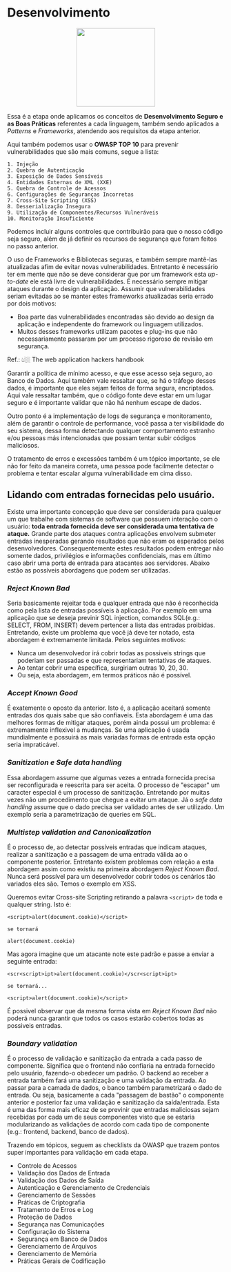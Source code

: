 # Desenvolvimento 

<p align="center">  
<img src="https://media.giphy.com/media/7TcdtHOCxo3meUvPgj/giphy.gif" width="182"/>

</p>


Essa é a etapa onde aplicamos os conceitos de **Desenvolvimento Seguro e as Boas Práticas** referentes a cada linguagem, também sendo aplicados a *Patterns* e *Frameworks*, atendendo aos requisitos da etapa anterior. 

Aqui também podemos usar o **OWASP TOP 10** para prevenir vulnerabilidades que são mais comuns, segue a lista: 

    1. Injeção
    2. Quebra de Autenticação
    3. Exposição de Dados Sensíveis
    4. Entidades Externas de XML (XXE)
    5. Quebra de Controle de Acessos
    6. Configurações de Seguranças Incorretas 
    7. Cross-Site Scripting (XSS)
    8. Desserialização Insegura 
    9. Utilização de Componentes/Recursos Vulneráveis 
    10. Monitoração Insuficiente 

Podemos incluir alguns controles que contribuirão para que o nosso código seja seguro, além de já definir os recursos de segurança que foram feitos no passo anterior. 

O uso de Frameworks e Bibliotecas seguras, e também sempre mantê-las atualizadas afim de evitar novas vulnerabilidades. Entretanto é necessário ter em mente que não se deve considerar que por um framework esta *up-to-date* ele está livre de vulnerabilidades. É necessário sempre mitigar ataques durante o design da aplicação. Assumir que vulnerabilidades seriam evitadas ao se manter estes frameworks atualizadas seria errado por dois motivos:

- Boa parte das vulnerabilidades encontradas são devido ao design da aplicação e independente do framework ou linguagem utilizados.
- Muitos desses frameworks utilizam pacotes e plug-ins que não necessariamente passaram por um processo rigoroso de revisão em segurança.

Ref.: 👆🏼 The web application hackers handbook

Garantir a política de mínimo acesso, e que esse acesso seja seguro, ao Banco de Dados. Aqui também vale ressaltar que, se há o tráfego desses dados, é importante que eles sejam feitos de forma segura, encriptados. Aqui vale ressaltar também, que o código fonte deve estar em um lugar seguro e é importante validar que não há nenhum escape de dados. 

Outro ponto é a implementação de logs de segurança e monitoramento, além de garantir o controle de performance, você passa a ter visibilidade do seu sistema, dessa forma detectando qualquer comportamento estranho e/ou pessoas más intencionadas que possam tentar subir códigos maliciosos. 

O tratamento de erros e excessões também é um tópico importante, se ele não for feito da maneira correta, uma pessoa pode facilmente detectar o problema e tentar escalar alguma vulnerabilidade em cima disso.

## Lidando com entradas fornecidas pelo usuário.

Existe uma importante concepção que deve ser considerada para qualquer um que trabalhe com sistemas de software que possuem interação com o usuário: **toda entrada fornecida deve ser considerada uma tentativa de ataque.** Grande parte dos ataques contra aplicações envolvem submeter entradas inesperadas gerando resultados que não eram os esperados pelos desenvolvedores. Consequentemente estes resultados podem entregar não somente dados, privilégios e informações confidenciais, mas em último caso abrir uma porta de entrada para atacantes aos servidores. Abaixo estão as possíveis abordagens que podem ser utilizadas.

### *Reject Known Bad*

Seria basicamente rejeitar toda e qualquer entrada que não é reconhecida como pela lista de entradas possíveis à aplicação. Por exemplo em uma aplicação que se deseja previnir SQL injection, comandos SQL(e.g.: SELECT, FROM, INSERT) devem pertencer a lista das entradas proibidas. Entretando, existe um problema que você já deve ter notado, esta abordagem é extremamente limitada. Pelos seguintes motivos:

- Nunca um desenvolvedor irá cobrir todas as possiveis strings que poderiam ser passadas e que representariam tentativas de ataques.
- Ao tentar cobrir uma específica, surgiriam outras 10, 20, 30.
- Ou seja, esta abordagem, em termos práticos não é possível.

### *Accept Known Good*

É exatemente o oposto da anterior. Isto é, a aplicação aceitará somente entradas dos quais sabe que são confiaveis. Esta abordagem é uma das melhores formas de mitigar ataques, porém ainda possui um problema: é extremamente inflexivel a mudanças. Se uma aplicação é usada mundialmente e possuirá as mais variadas formas de entrada esta opção seria impraticável.

### *Sanitization e Safe data handling*

Essa abordagem assume que algumas vezes a entrada fornecida precisa ser reconfigurada e reescrita para ser aceita. O processo de "escapar" um caracter especial é um processo de sanitização. Entretando por muitas vezes não um procedimento que chegue a evitar um ataque. Já o *safe data handling* assume que o dado precisa ser validado antes de ser utilizado. Um exemplo seria a parametrização de queries em SQL.


### *Multistep validation and Canonicalization*

É o processo de, ao detectar possíveis entradas que indicam ataques, realizar a sanitização e a passagem de uma entrada válida ao o componente posterior. Entretanto existem problemas com relação a esta abordagem assim como existiu na primeira abordagem *Reject Known Bad*. Nunca será possível para um desenvolvedor cobrir todos os cenários tão variados eles são. Temos o exemplo em XSS.

Queremos evitar Cross-site Scripting retirando a palavra `<script>` de toda e qualquer string. Isto é:

````
<script>alert(document.cookie)</script>

se tornará

alert(document.cookie)
````

Mas agora imagine que um atacante note este padrão e passe a enviar a seguinte entrada:

```
<scr<script>ipt>alert(document.cookie)</scr<script>ipt>

se tornará...

<script>alert(document.cookie)</script>
```

É possivel observar que da mesma forma vista em *Reject Known Bad* não poderá nunca garantir que todos os casos estarão cobertos todas as possiveis entradas.

### *Boundary validation*

É o processo de validação e sanitização da entrada a cada passo de componente. Significa que o frontend não confiaria na entrada fornecido pelo usuário, fazendo-o obedecer um padrão. O backend ao receber a entrada também fará uma sanitização e uma validação da entrada. Ao passar para a camada de dados, o banco também parametrizará o dado de entrada. Ou seja, basicamente a cada "passagem de bastão" o componente anterior e posterior faz uma validação e sanitização da saída/entrada. Esta é uma das forma mais eficaz de se previnir que entradas maliciosas sejam recebidas por cada um de seus componentes visto que se estaria modularizando as validações de acordo com cada tipo de componente (e.g.: frontend, backend, banco de dados).

Trazendo em tópicos, seguem as checklists da OWASP que trazem pontos super importantes para validação em cada etapa. 

- Controle de Acessos 
- Validação dos Dados de Entrada
- Validação dos Dados de Saída 
- Autenticação e Gerenciamento de Credenciais 
- Gerenciamento de Sessões 
- Práticas de Criptografia
- Tratamento de Erros e Log
- Proteção de Dados 
- Segurança nas Comunicações
- Configuração do Sistema 
- Segurança em Banco de Dados 
- Gerenciamento de Arquivos 
- Gerenciamento de Memória 
- Práticas Gerais de Codificação
